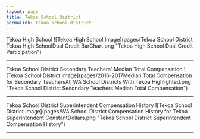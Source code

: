 ```yaml
---
layout: page
title: Tekoa School District
permalink: tekoa school district
---
```



Tekoa High School
![Tekoa High School Image](pages/Tekoa School District Tekoa High SchoolDual Credit BarChart.png "Tekoa High School Dual Credit Participation")

___

Tekoa School District Secondary Teachers' Median Total Compensation
![Tekoa School District Image](pages/2016-2017Median Total Compensation for Secondary TeachersAll WA School Districts With Tekoa Highlighted.png "Tekoa School District Secondary Teachers Median Total Compensation")

___

Tekoa School District Superintendent Compensation History
![Tekoa School District Image](pages/WA School District Compensation History for Tekoa Superintendent ConstantDollars.png "Tekoa School District Superintendent Compensation History")

___

